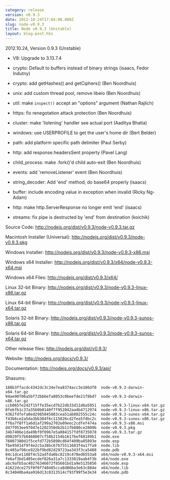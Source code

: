 ```yaml
---
category: release
version: v0.9.3
date: 2012-10-24T17:04:08.000Z
slug: node-v0.9.3
title: Node v0.9.3 (Unstable)
layout: blog-post.hbs
---
```


2012.10.24, Version 0.9.3 (Unstable)

* V8: Upgrade to 3.13.7.4

* crypto: Default to buffers instead of binary strings (isaacs, Fedor Indutny)

* crypto: add getHashes() and getCiphers() (Ben Noordhuis)

* unix: add custom thread pool, remove libeio (Ben Noordhuis)

* util: make `inspect()` accept an "options" argument (Nathan Rajlich)

* https: fix renegotation attack protection (Ben Noordhuis)

* cluster: make 'listening' handler see actual port (Aaditya Bhatia)

* windows: use USERPROFILE to get the user's home dir (Bert Belder)

* path: add platform specific path delimiter (Paul Serby)

* http: add response.headersSent property (Pavel Lang)

* child_process: make .fork()'d child auto-exit (Ben Noordhuis)

* events: add 'removeListener' event (Ben Noordhuis)

* string_decoder: Add 'end' method, do base64 properly (isaacs)

* buffer: include encoding value in exception when invalid (Ricky Ng-Adam)

* http: make http.ServerResponse no longer emit 'end' (isaacs)

* streams: fix pipe is destructed by 'end' from destination (koichik)


Source Code: http://nodejs.org/dist/v0.9.3/node-v0.9.3.tar.gz

Macintosh Installer (Universal): http://nodejs.org/dist/v0.9.3/node-v0.9.3.pkg

Windows Installer: http://nodejs.org/dist/v0.9.3/node-v0.9.3-x86.msi

Windows x64 Installer: http://nodejs.org/dist/v0.9.3/x64/node-v0.9.3-x64.msi

Windows x64 Files: http://nodejs.org/dist/v0.9.3/x64/

Linux 32-bit Binary: http://nodejs.org/dist/v0.9.3/node-v0.9.3-linux-x86.tar.gz

Linux 64-bit Binary: http://nodejs.org/dist/v0.9.3/node-v0.9.3-linux-x64.tar.gz

Solaris 32-bit Binary: http://nodejs.org/dist/v0.9.3/node-v0.9.3-sunos-x86.tar.gz

Solaris 64-bit Binary: http://nodejs.org/dist/v0.9.3/node-v0.9.3-sunos-x64.tar.gz

Other release files: http://nodejs.org/dist/v0.9.3/

Website: http://nodejs.org/docs/v0.9.3/

Documentation: http://nodejs.org/docs/v0.9.3/api/

Shasums:

```
188b3ffacdc4342dc3c34e7ea8374acc3e186df0  node-v0.9.3-darwin-x64.tar.gz
94ae90f06a5bf72bb6efa8053c0beefde21f8bd7  node-v0.9.3-darwin-x86.tar.gz
ccb065fe242f15ffe35ecd7b22db33d11d6a5951  node-v0.9.3-linux-x64.tar.gz
0febfb1c37a3560b0140f7f952042aa4b4712974  node-v0.9.3-linux-x86.tar.gz
4362fdfefa0ed2985045883cea51ab802555c24c  node-v0.9.3-sunos-x64.tar.gz
f43b6ce2a5da3bb384f6c115826cd2fea5f4bc2c  node-v0.9.3-sunos-x86.tar.gz
ff6a7f8ff1a6d1af299a2702e09eec2cdfef474a  node-v0.9.3-x86.msi
d47f953ee97047e1202350db2b11fb880ce2809b  node-v0.9.3.pkg
34b7406e1da49bf0f0967e5a084157fdf8735078  node-v0.9.3.tar.gz
d0829f57b8460807cf58b2154b16176ef68189b1  node.exe
76007380d1f5cefd772b5890cd64f409ba85893e  node.exp
fbe95014f9f4e2c5a38bc67b75511683f4a17fa9  node.lib
8c405af98ce922bf9bd82d29723aa343f3ca5488  node.pdb
04c1dce1188f4c52adfda0bc8219c478ed6553a8  x64/node-v0.9.3-x64.msi
fe6af3bd1405ecdef826a31a7c1333819aab4f3b  x64/node.exe
abc9afb5ac40276346072f85601bd1a9e5135856  x64/node.exp
41622dce275f0f0f740485cca8d86ba3e63c884e  x64/node.lib
8c34040ba4aa916d13c8313514cf93f99f5e3e34  x64/node.pdb
```
